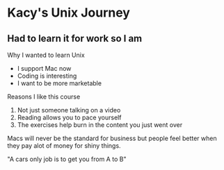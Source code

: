 # Kacy's Unix Journey

## Had to learn it for work so I am 

Why I wanted to learn Unix

- I support Mac now
- Coding is interesting
- I want to be more marketable 

Reasons I like this course

1) Not just someone talking on a video
2) Reading allows you to pace yourself
3) The exercises help burn in the content you just went over 

Macs will never be the standard for business but people feel better when they pay alot of money for shiny things. 

"A cars only job is to get you from A to B"




